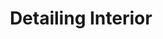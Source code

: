 ---
title: Detailing Interior
shortDescription: This is a short description
longDescription: Lorem ipsum dolores sim amen.
imagePath: /detailing_interior.jpg
price: 700
order: 1
---